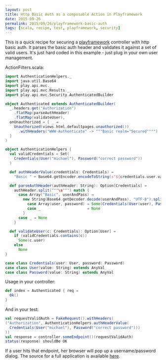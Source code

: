 ```yaml
---
layout: post
title: Http Basic Auth as a composable Action in Playframework
date: 2015-09-26
permalink: 2015/09/26/playframework-basic-auth
tags: [scala, recipe, test, playframework, security]
---
```


This is a quick recipe for securing a [playframework](https://www.playframework.com/) controller with http basic auth. It parses the basic auth header and validates it against a set of valid users. It's just hard coded in this example - just plug in your own user management.

ActionFilters.scala:

```scala
import AuthenticationHelpers._
import java.util.Base64
import play.api.mvc._
import play.api.mvc.Results._
import play.api.mvc.Security.AuthenticatedBuilder

object Authenticated extends AuthenticatedBuilder(
  _.headers.get("Authorization")
    .flatMap(parseAuthHeader)
    .flatMap(validateUser),
  onUnauthorized = { _ ⇒
    Unauthorized(views.html.defaultpages.unauthorized())
      .withHeaders("WWW-Authenticate" -> """Basic realm="Secured"""")
  }
)

object AuthenticationHelpers {
  val validCredentials = Set(
    Credentials(User("michael"), Password("correct password"))
  )

  def authHeaderValue(credentials: Credentials) =
    "Basic " + Base64.getEncoder.encodeToString(s"${credentials.user.value}:${credentials.password.value}".getBytes)

  def parseAuthHeader(authHeader: String): Option[Credentials] =
    authHeader.split("""\s""") match {
      case Array("Basic", userAndPass) ⇒
        new String(Base64.getDecoder.decode(userAndPass), "UTF-8").split(":") match {
          case Array(user, password) ⇒ Some(Credentials(User(user), Password(password)))
          case _                     ⇒ None
        }
      case _ ⇒ None
    }

  def validateUser(c: Credentials): Option[User] =
    if (validCredentials.contains(c))
      Some(c.user)
    else
      None
}

case class Credentials(user: User, password: Password)
case class User(value: String) extends AnyVal
case class Password(value: String) extends AnyVal
```

Usage in your controller:

```scala
def index = Authenticated { req ⇒
  Ok()
}
```

And in your test:

```scala
val requestValidAuth = FakeRequest().withHeaders(
("Authorization", AuthenticationHelpers.authHeaderValue(
  Credentials(User("michael"), Password("correct password")))
))
val response = controller.someEndpoint()(requestValidAuth)
status(response) shouldBe OK
```

If a user hits that endpoint, her browser will pop up a username/password dialog.
The source for a full application is available [here](https://github.com/mpollmeier/play-simple).
